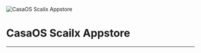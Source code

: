 
![CasaOS Scailx Appstore](https://raw.githubusercontent.com/WisdomSky/CasaOS-LinuxServer-AppStore/main/banner.png)

# CasaOS Scailx Appstore





---


